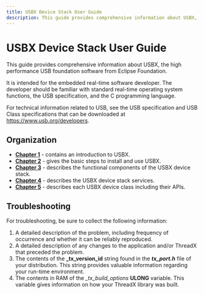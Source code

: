 ```yaml
---
title: USBX Device Stack User Guide
description: This guide provides comprehensive information about USBX, the high performance USB foundation software from Eclipse Foundation.
---
```


# USBX Device Stack User Guide

This guide provides comprehensive information about USBX, the high performance USB foundation software from Eclipse Foundation.

It is intended for the embedded real-time software developer. The developer should be familiar with standard real-time operating system functions, the USB specification, and the C programming language.

For technical information related to USB, see the USB specification and USB Class specifications that can be downloaded at https://www.usb.org/developers.

## Organization

- [**Chapter 1**](usbx-device-stack-1.md) - contains an introduction to USBX.
- [**Chapter 2**](usbx-device-stack-2.md) - gives the basic steps to install and use USBX.
- [**Chapter 3**](usbx-device-stack-3.md) - describes the functional components of the USBX device stack.
- [**Chapter 4**](usbx-device-stack-4.md) - describes the USBX device stack services.
- [**Chapter 5**](usbx-device-stack-5.md) - describes each USBX device class including their APIs.

## Troubleshooting

For troubleshooting, be sure to collect the following information:

1. A detailed description of the problem, including frequency of occurrence and whether it can be reliably reproduced.
2. A detailed description of any changes to the application and/or ThreadX that preceded the problem.
3. The contents of the **_tx_version_id** string found in the ***tx_port.h*** file of your distribution. This string provides valuable information regarding your run-time environment.
4. The contents in RAM of the *_tx_build_options* **ULONG** variable. This variable gives information on how your ThreadX library was built.
